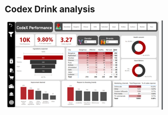 # Codex Drink analysis


![Dashboard](https://github.com/rinithreddy14/Powerbi-Projects/blob/main/Codex%20Drink%20analysis/Screenshot%202024-09-12%20002255.png)

